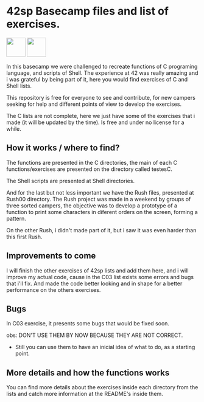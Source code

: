 # 42sp Basecamp files and list of exercises.

<img height="50px" width="50px" src="https://cdn.jsdelivr.net/gh/devicons/devicon/icons/c/c-original.svg"/> <img height="50px" width="50px" src="https://cdn.jsdelivr.net/gh/devicons/devicon/icons/bash/bash-original.svg"/>

In this basecamp we were challenged to recreate functions of C programing language, and scripts of Shell.
The experience at 42 was really amazing and i was grateful by being part of it, here you would find
exercises of C and Shell lists.

This repository is free for everyone to see and contribute, for new campers seeking for help and different
points of view to develop the exercises.

The C lists are not complete, here we just have some of the exercises that i made (it will be updated by the time).
Is free and under no license for a while.

## How it works / where to find?

The functions are presented in the C directories, the main of each C functions/exercises are presented on the directory called testesC.

The Shell scripts are presented at Shell directories.

And for the last but not less important we have the Rush files, presented at Rush00 directory.
The Rush project was made in a weekend by groups of three sorted campers, the objective was
to develop a prototype of a function to print some characters in diferent orders on the screen, forming a pattern.

On the other Rush, i didn't made part of it, but i saw it was even harder than this first Rush.

## Improvements to come

I will finish the other exercises of 42sp lists and add them here, and i will improve my actual code, cause in the C03 list exists some errors and bugs that i'll fix. And made the code better looking and in shape for a better performance on the others exercises.

## Bugs

In C03 exercise, it presents some bugs that would be fixed soon.

obs: DON'T USE THEM BY NOW BECAUSE THEY ARE NOT CORRECT.

- Still you can use them to have an inicial idea of what to do, as a starting point.

## More details and how the functions works

You can find more details about the exercises inside each directory from the lists and catch more information at the README's inside them.